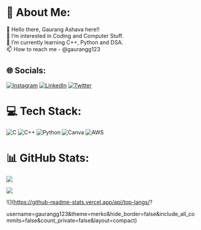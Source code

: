 # 💫 About Me:
👋 Hello there, Gaurang Ashava here!!<br>👀 I’m interested in Coding and Computer Stuff.<br>🌱 I’m currently learning C++, Python and DSA.<br>📫 How to reach me - @gaurangg123


## 🌐 Socials:
[![Instagram](https://img.shields.io/badge/Instagram-%23E4405F.svg?logo=Instagram&logoColor=white)](https://instagram.com/gaurangg__) [![LinkedIn](https://img.shields.io/badge/LinkedIn-%230077B5.svg?logo=linkedin&logoColor=white)](https://linkedin.com/in/GaurangAshava) [![Twitter](https://img.shields.io/badge/Twitter-%231DA1F2.svg?logo=Twitter&logoColor=white)](https://twitter.com/AshavaGaurang) 

# 💻 Tech Stack:
![C](https://img.shields.io/badge/c-%2300599C.svg?style=for-the-badge&logo=c&logoColor=white) 
![C++](https://img.shields.io/badge/c++-%2300599C.svg?style=for-the-badge&logo=c%2B%2B&logoColor=white) 
![Python](https://img.shields.io/badge/python-3670A0?style=for-the-badge&logo=python&logoColor=ffdd54) 
![Canva](https://img.shields.io/badge/Canva-%2300C4CC.svg?style=for-the-badge&logo=Canva&logoColor=white) 
![AWS](https://img.shields.io/badge/AWS-%23FF9900.svg?style=for-the-badge&logo=amazon-aws&logoColor=white) 

# 📊 GitHub Stats:

![](https://github-readme-stats.vercel.app/api?username=gaurangg123&theme=merko&hide_border=false&include_all_commits=false&count_private=false)<br/>

![](https://github-readme-streak-stats.herokuapp.com/?user=gaurangg123&theme=merko&hide_border=false)<br/>

![](https://github-readme-stats.vercel.app/api/top-langs/?

username=gaurangg123&theme=merko&hide_border=false&include_all_commits=false&count_private=false&layout=compact)
